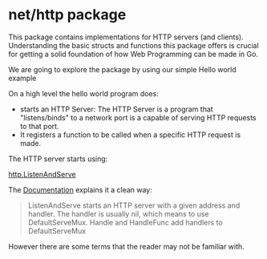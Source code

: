 # net/http package

This package contains implementations for HTTP servers (and clients).
Understanding the basic structs and functions this package offers is crucial for 
getting a solid foundation of how Web Programming can be made in Go.

We are going to explore the package by using our simple Hello world example

On a high level the hello world program does:

- starts an HTTP Server: The HTTP Server is a program that "listens/binds" to a network port is a capable of serving HTTP requests to that port. 
- It registers a function to be called when a specific HTTP request is made.

The HTTP server starts using:

[http.ListenAndServe](https://pkg.go.dev/net/http#ListenAndServe)

The [Documentation](https://pkg.go.dev/net/http#hdr-Servers) explains it a clean way:

>ListenAndServe starts an HTTP server with a given address and handler. The handler is usually nil, which means to use DefaultServeMux. Handle and HandleFunc add handlers to DefaultServeMux

However there are some terms that the reader may not be familiar with.
